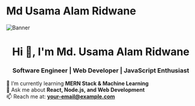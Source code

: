 # Md Usama Alam Ridwane

![Banner](https://i.ibb.co.com/hJVQhxK5/Web-Developer.png)

<h1 align="center">Hi 👋, I'm Md. Usama Alam Ridwane</h1>
<h3 align="center">Software Engineer | Web Developer | JavaScript Enthusiast</h3>

🌱 I’m currently learning **MERN Stack & Machine Learning**  
💬 Ask me about **React, Node.js, and Web Development**  
📫 Reach me at: **your-email@example.com**  



